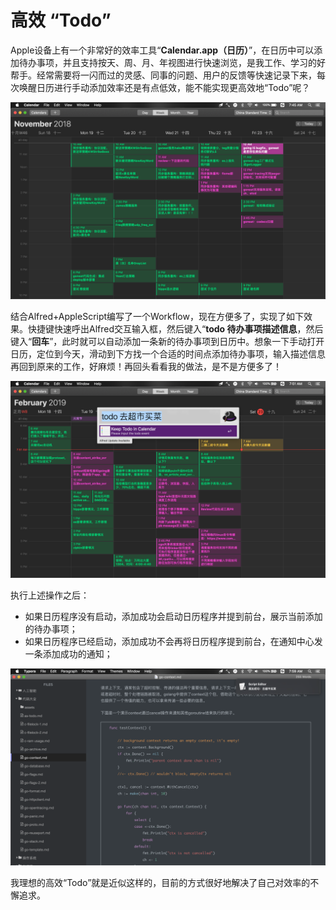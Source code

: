 # 高效 “Todo”

Apple设备上有一个非常好的效率工具“**Calendar.app（日历）**”，在日历中可以添加待办事项，并且支持按天、周、月、年视图进行快速浏览，是我工作、学习的好帮手。经常需要将一闪而过的灵感、同事的问题、用户的反馈等快速记录下来，每次唤醒日历进行手动添加效率还是有点低效，能不能实现更高效地“Todo”呢？

![calendar](assets/calendar.png)

结合Alfred+AppleScript编写了一个Workflow，现在方便多了，实现了如下效果。快捷键快速呼出Alfred交互输入框，然后键入“**todo 待办事项描述信息**，然后键入“**回车**”，此时就可以自动添加一条新的待办事项到日历中。想象一下手动打开日历，定位到今天，滑动到下方找一个合适的时间点添加待办事项，输入描述信息再回到原来的工作，好麻烦！再回头看看我的做法，是不是方便多了！

![todo](assets/todo.png)

执行上述操作之后：

- 如果日历程序没有启动，添加成功会启动日历程序并提到前台，展示当前添加的待办事项；
- 如果日历程序已经启动，添加成功不会再将日历程序提到前台，在通知中心发一条添加成功的通知；

![notify](assets/notify.png)

我理想的高效“Todo”就是近似这样的，目前的方式很好地解决了自己对效率的不懈追求。